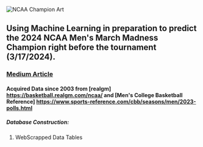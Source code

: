 ![NCAA Champion Art](https://github.com/allenjake440/Mens_March_Madness_Champion/assets/134075534/9c552d90-6d45-4b71-bf29-6838626cf0e9)

## Using Machine Learning in preparation to predict the 2024 NCAA Men's March Madness Champion right before the tournament (3/17/2024).

### [Medium Article](https://allenjake440.medium.com/)

#### Acquired Data since 2003 from [realgm] https://basketball.realgm.com/ncaa/ and [Men's College Basketball Reference] https://www.sports-reference.com/cbb/seasons/men/2023-polls.html
##### Database Construction:
1. WebScrapped Data Tables 
